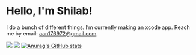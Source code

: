 

# Hello, I'm Shilab!
I do a bunch of different things.
I’m currently making an xcode app.
Reach me by email: aan176972@gmail.com.

![](https://github-profile-summary-cards.vercel.app/api/cards/profile-details?username=Shilab66&theme=vue)
![](https://github-profile-summary-cards.vercel.app/api/cards/productive-time?username=Shilab66770&theme=vue)
[![Anurag's GitHub stats](https://github-readme-stats.vercel.app/api?username=Shilab66)](https://github.com/anuraghazra/github-readme-stats)
